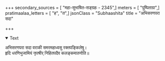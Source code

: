 +++
secondary_sources = [ "महा-सुभाषित-सङ्ग्रहः - 2345",]
meters = [ "पुष्पिताग्रा",]
pratimaalaa_letters = [ "ह", "त",]
jsonClass = "Subhaashita"
title = "अभिसरणपरा सदा"

+++

<details open><summary>Text</summary>

अभिसरणपरा सदा वराकी समरमहाध्वसु रक्तपङ्किलेषु।  
हृदि धरणिभुजामियं नृपश्रीर् निहितपदैव कलङ्कमातनोति॥
</details>
